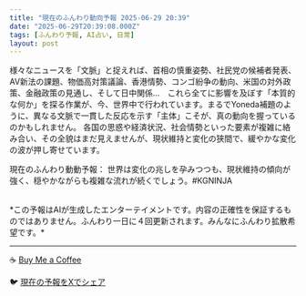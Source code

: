 ```yaml
---
title: "現在のふんわり動向予報 2025-06-29 20:39"
date: "2025-06-29T20:39:08.000Z"
tags: [ふんわり予報, AI占い, 日常]
layout: post
---
```


様々なニュースを「文脈」と捉えれば、首相の慎重姿勢、社民党の候補者発表、AV新法の課題、物価高対策議論、香港情勢、コンゴ紛争の動向、米国の対外政策、金融政策の見通し、そして日中関係…　これら全てに影響を及ぼす「本質的な何か」を探る作業が、今、世界中で行われています。まるでYoneda補題のように、異なる文脈で一貫した反応を示す「主体」こそが、真の動向を握っているのかもしれません。  各国の思惑や経済状況、社会情勢といった要素が複雑に絡み合い、その全貌はまだ見えませんが、現状維持と変化の狭間で、緩やかな変化の波が押し寄せています。

現在のふんわり動動予報：
世界は変化の兆しを孕みつつも、現状維持の傾向が強く、穏やかながらも複雑な流れが続くでしょう。#KGNINJA

<br>
*この予報はAIが生成したエンターテイメントです。内容の正確性を保証するものではありません。ふんわり一日に４回更新されます。みんなにふんわり拡散希望です。*

---
☕️ [Buy Me a Coffee](https://www.buymeacoffee.com/kgninja)

🐦 [現在の予報をXでシェア](https://twitter.com/intent/tweet?text=%E7%8F%BE%E5%9C%A8%E3%81%AE%E3%81%B5%E3%82%93%E3%82%8F%E3%82%8A%E4%BA%88%E5%A0%B1%3A%20%E3%80%8C%E6%A7%98%E3%80%85%E3%81%AA%E3%83%8B%E3%83%A5%E3%83%BC%E3%82%B9%E3%82%92%E3%80%8C%E6%96%87%E8%84%88%E3%80%8D%E3%81%A8%E6%8D%89%E3%81%88%E3%82%8C%E3%81%B0%E3%80%81%E9%A6%96%E7%9B%B8%E3%81%AE%E6%85%8E%E9%87%8D%E5%A7%BF%E5%8B%A2%E3%80%81%E7%A4%BE%E6%B0%91%E5%85%9A%E3%81%AE%E5%80%99%E8%A3%9C%E8%80%85%E7%99%BA%E8%A1%A8%E3%80%81AV%E6%96%B0%E6%B3%95%E3%81%AE%E8%AA%B2%E9%A1%8C%E3%80%81%E7%89%A9%E4%BE%A1%E9%AB%98%E5%AF%BE%E7%AD%96%E8%AD%B0%E8%AB%96%E3%80%81%E9%A6%99%E6%B8%AF%E6%83%85%E5%8B%A2%E3%80%81%E3%82%B3%E3%83%B3%E3%82%B4%E7%B4%9B%E4%BA%89%E3%81%AE%E5%8B%95%E5%90%91%E3%80%81%E7%B1%B3%E5%9B%BD%E3%81%AE%E5%AF%BE%E5%A4%96%E6%94%BF%E7%AD%96%E3%80%81%E9%87%91%E8%9E%8D%E6%94%BF%E7%AD%96%E3%81%AE%E8%A6%8B%E9%80%9A%E3%81%97%E3%80%81%E3%81%9D%E3%81%97%E3%81%A6%E6%97%A5%E4%B8%AD%E9%96%A2%E4%BF%82%E2%80%A6%E3%80%80%E3%81%93%E3%82%8C%E3%82%89%E5%85%A8%E3%81%A6...%E3%80%8D%23KGNINJA%20%E7%B6%9A%E3%81%8D%E3%81%AF%E3%83%96%E3%83%AD%E3%82%B0%E3%81%A7%EF%BC%81%F0%9F%91%87&url=https%3A%2F%2Fkg-ninja.github.io%2FFunwariyoso%2F)
